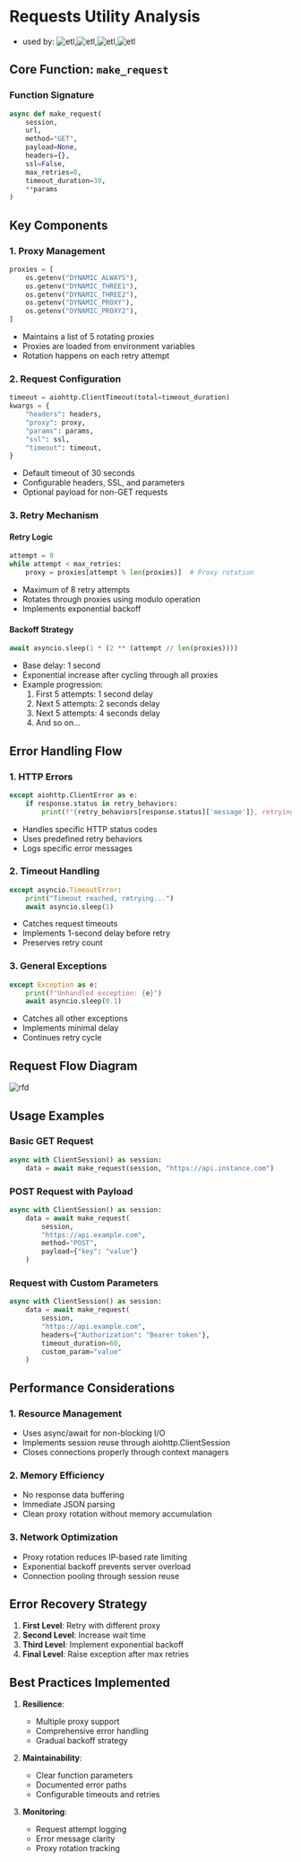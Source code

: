 # Requests Utility Analysis

- used by: ![etl](../extract_n_load/BookieAlpha),![etl](../extract_n_load/BookieGamma),![etl](../extract_n_load/BookieBeta),![etl](../extract_n_load/BookieDelta)

## Core Function: `make_request`

### Function Signature

```python
async def make_request(
    session,
    url,
    method="GET",
    payload=None,
    headers={},
    ssl=False,
    max_retries=8,
    timeout_duration=30,
    **params
)
```

## Key Components

### 1. Proxy Management

```python
proxies = [
    os.getenv("DYNAMIC_ALWAYS"),
    os.getenv("DYNAMIC_THREE1"),
    os.getenv("DYNAMIC_THREE2"),
    os.getenv("DYNAMIC_PROXY"),
    os.getenv("DYNAMIC_PROXY2"),
]
```

- Maintains a list of 5 rotating proxies
- Proxies are loaded from environment variables
- Rotation happens on each retry attempt

### 2. Request Configuration

```python
timeout = aiohttp.ClientTimeout(total=timeout_duration)
kwargs = {
    "headers": headers,
    "proxy": proxy,
    "params": params,
    "ssl": ssl,
    "timeout": timeout,
}
```

- Default timeout of 30 seconds
- Configurable headers, SSL, and parameters
- Optional payload for non-GET requests

### 3. Retry Mechanism

#### Retry Logic

```python
attempt = 0
while attempt < max_retries:
    proxy = proxies[attempt % len(proxies)]  # Proxy rotation
```

- Maximum of 8 retry attempts
- Rotates through proxies using modulo operation
- Implements exponential backoff

#### Backoff Strategy

```python
await asyncio.sleep(1 * (2 ** (attempt // len(proxies))))
```

- Base delay: 1 second
- Exponential increase after cycling through all proxies
- Example progression:
  1. First 5 attempts: 1 second delay
  2. Next 5 attempts: 2 seconds delay
  3. Next 5 attempts: 4 seconds delay
  4. And so on...

## Error Handling Flow

### 1. HTTP Errors

```python
except aiohttp.ClientError as e:
    if response.status in retry_behaviors:
        print(f"{retry_behaviors[response.status]['message']}, retrying...")
```

- Handles specific HTTP status codes
- Uses predefined retry behaviors
- Logs specific error messages

### 2. Timeout Handling

```python
except asyncio.TimeoutError:
    print("Timeout reached, retrying...")
    await asyncio.sleep(1)
```

- Catches request timeouts
- Implements 1-second delay before retry
- Preserves retry count

### 3. General Exceptions

```python
except Exception as e:
    print(f"Unhandled exception: {e}")
    await asyncio.sleep(0.1)
```

- Catches all other exceptions
- Implements minimal delay
- Continues retry cycle

## Request Flow Diagram

![rfd](../embed/request%20flow.png)

## Usage Examples

### Basic GET Request

```python
async with ClientSession() as session:
    data = await make_request(session, "https://api.instance.com")
```

### POST Request with Payload

```python
async with ClientSession() as session:
    data = await make_request(
        session,
        "https://api.example.com",
        method="POST",
        payload={"key": "value"}
    )
```

### Request with Custom Parameters

```python
async with ClientSession() as session:
    data = await make_request(
        session,
        "https://api.example.com",
        headers={"Authorization": "Bearer token"},
        timeout_duration=60,
        custom_param="value"
    )
```

## Performance Considerations

### 1. Resource Management

- Uses async/await for non-blocking I/O
- Implements session reuse through aiohttp.ClientSession
- Closes connections properly through context managers

### 2. Memory Efficiency

- No response data buffering
- Immediate JSON parsing
- Clean proxy rotation without memory accumulation

### 3. Network Optimization

- Proxy rotation reduces IP-based rate limiting
- Exponential backoff prevents server overload
- Connection pooling through session reuse

## Error Recovery Strategy

1. **First Level**: Retry with different proxy
2. **Second Level**: Increase wait time
3. **Third Level**: Implement exponential backoff
4. **Final Level**: Raise exception after max retries

## Best Practices Implemented

1. **Resilience**:

   - Multiple proxy support
   - Comprehensive error handling
   - Gradual backoff strategy

2. **Maintainability**:

   - Clear function parameters
   - Documented error paths
   - Configurable timeouts and retries

3. **Monitoring**:
   - Request attempt logging
   - Error message clarity
   - Proxy rotation tracking
